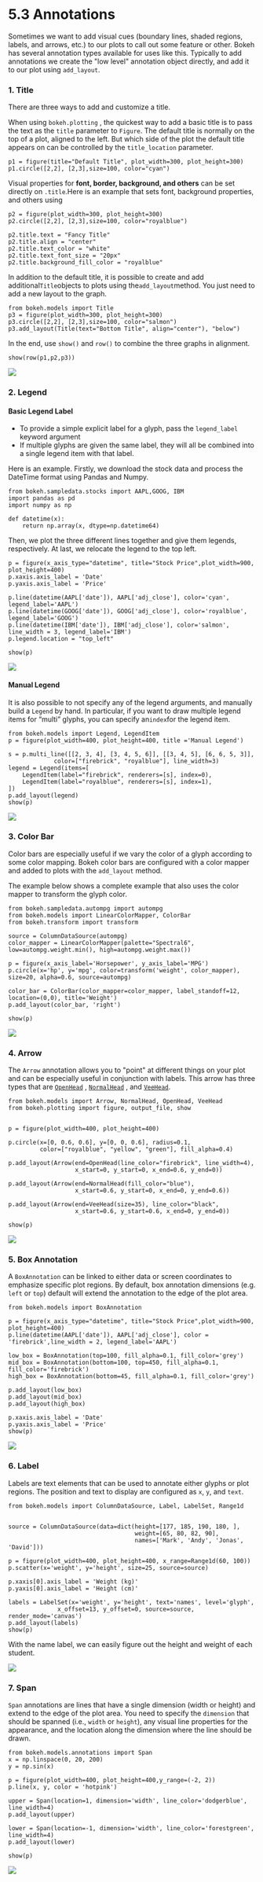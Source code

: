 # 5.3 Annotations

Sometimes we want to add visual cues \(boundary lines, shaded regions, labels, and arrows, etc.\) to our plots to call out some feature or other. Bokeh has several annotation types available for uses like this. Typically to add annotations we create the "low level" annotation object directly, and add it to our plot using `add_layout`.

### 1. Title

There are three ways to add and customize a title.    

When using `bokeh.plotting` , the quickest way to add a basic title is to pass the text as the `title` parameter to `Figure`. The default title is normally on the top of a plot, aligned to the left. But which side of the plot the default title appears on can be controlled by the `title_location` parameter.

```text
p1 = figure(title="Default Title", plot_width=300, plot_height=300)
p1.circle([2,2], [2,3],size=100, color="cyan")
```

Visual properties for **font, border, background, and others** can be set directly on `.title`.Here is an example that sets font, background properties, and others using 

```text
p2 = figure(plot_width=300, plot_height=300)
p2.circle([2,2], [2,3],size=100, color="royalblue")

p2.title.text = "Fancy Title"
p2.title.align = "center"
p2.title.text_color = "white"
p2.title.text_font_size = "20px"
p2.title.background_fill_color = "royalblue"
```

In addition to the default title, it is possible to create and add additional`Title`objects to plots using the`add_layout`method.  You just need to add a new layout to the graph.

```text
from bokeh.models import Title
p3 = figure(plot_width=300, plot_height=300)
p3.circle([2,2], [2,3],size=100, color="salmon")
p3.add_layout(Title(text="Bottom Title", align="center"), "below")
```

In the end, use `show()` and `row()` to combine the three graphs in alignment. 

```text
show(row(p1,p2,p3))
```

![](../.gitbook/assets/screenshot-2020-07-15-at-17.00.24.png)

### 2. Legend

#### Basic Legend Label

* To provide a simple explicit label for a glyph, pass the `legend_label` keyword argument
* If multiple glyphs are given the same label, they will all be combined into a single legend item with that label.

Here is an example. Firstly,  we download the stock data and process the DateTime format using Pandas and Numpy.          

```text
from bokeh.sampledata.stocks import AAPL,GOOG, IBM
import pandas as pd
import numpy as np

def datetime(x):
    return np.array(x, dtype=np.datetime64)
```

Then, we plot the three different lines together and give them legends, respectively. At last, we relocate the legend to the top left.       

```text
p = figure(x_axis_type="datetime", title="Stock Price",plot_width=900, plot_height=400)
p.xaxis.axis_label = 'Date'
p.yaxis.axis_label = 'Price'

p.line(datetime(AAPL['date']), AAPL['adj_close'], color='cyan', legend_label='AAPL')
p.line(datetime(GOOG['date']), GOOG['adj_close'], color='royalblue', legend_label='GOOG')
p.line(datetime(IBM['date']), IBM['adj_close'], color='salmon', line_width = 3, legend_label='IBM')
p.legend.location = "top_left"

show(p)
```

![](../.gitbook/assets/bokeh_plot%20%281%29.png)

#### Manual Legend

It is also possible to not specify any of the legend arguments, and manually build a `Legend` by hand. In particular, if you want to draw multiple legend items for “multi” glyphs,  you can specify an`index`for the legend item.

```text
from bokeh.models import Legend, LegendItem
p = figure(plot_width=400, plot_height=400, title ='Manual Legend')

s = p.multi_line([[2, 3, 4], [3, 4, 5, 6]], [[3, 4, 5], [6, 6, 5, 3]],
             color=["firebrick", "royalblue"], line_width=3)
legend = Legend(items=[
    LegendItem(label="firebrick", renderers=[s], index=0),
    LegendItem(label="royalblue", renderers=[s], index=1),
])
p.add_layout(legend)
show(p)
```

![](../.gitbook/assets/bokeh_plot-1-%20%281%29.png)

### 3. Color Bar

Color bars are especially useful if we vary the color of a glyph according to some color mapping. Bokeh color bars are configured with a color mapper and added to plots with the `add_layout` method. 

The example below shows a complete example that also uses the color mapper to transform the glyph color.

```text
from bokeh.sampledata.autompg import autompg
from bokeh.models import LinearColorMapper, ColorBar
from bokeh.transform import transform

source = ColumnDataSource(autompg)
color_mapper = LinearColorMapper(palette="Spectral6", low=autompg.weight.min(), high=autompg.weight.max())

p = figure(x_axis_label='Horsepower', y_axis_label='MPG')
p.circle(x='hp', y='mpg', color=transform('weight', color_mapper), size=20, alpha=0.6, source=autompg)

color_bar = ColorBar(color_mapper=color_mapper, label_standoff=12, location=(0,0), title='Weight')
p.add_layout(color_bar, 'right')

show(p)
```

![](../.gitbook/assets/bokeh_plot-6-.png)

### 4. Arrow

The `Arrow` annotation allows you to "point" at different things on your plot and can be especially useful in conjunction with labels. This arrow has three types that are  [`OpenHead`](https://bokeh.pydata.org/en/latest/docs/reference/models/arrow_heads.html#bokeh.models.arrow_heads.OpenHead) , [`NormalHead`](https://bokeh.pydata.org/en/latest/docs/reference/models/arrow_heads.html#bokeh.models.arrow_heads.NormalHead) , and [`VeeHead`](https://bokeh.pydata.org/en/latest/docs/reference/models/arrow_heads.html#bokeh.models.arrow_heads.VeeHead).  

```text
from bokeh.models import Arrow, NormalHead, OpenHead, VeeHead
from bokeh.plotting import figure, output_file, show


p = figure(plot_width=400, plot_height=400)

p.circle(x=[0, 0.6, 0.6], y=[0, 0, 0.6], radius=0.1,
         color=["royalblue", "yellow", "green"], fill_alpha=0.4)

p.add_layout(Arrow(end=OpenHead(line_color="firebrick", line_width=4),
                   x_start=0, y_start=0, x_end=0.6, y_end=0))

p.add_layout(Arrow(end=NormalHead(fill_color="blue"),
                   x_start=0.6, y_start=0, x_end=0, y_end=0.6))

p.add_layout(Arrow(end=VeeHead(size=35), line_color="black",
                   x_start=0.6, y_start=0.6, x_end=0, y_end=0))

show(p)
```

![](../.gitbook/assets/bokeh_plot-2-%20%281%29.png)

### 5. Box Annotation

A `BoxAnnotation` can be linked to either data or screen coordinates to emphasize specific plot regions. By default, box annotation dimensions \(e.g. `left` or `top`\) default will extend the annotation to the edge of the plot area.

```text
from bokeh.models import BoxAnnotation

p = figure(x_axis_type="datetime", title="Stock Price",plot_width=900, plot_height=400)
p.line(datetime(AAPL['date']), AAPL['adj_close'], color = 'firebrick',line_width = 2, legend_label='AAPL')

low_box = BoxAnnotation(top=100, fill_alpha=0.1, fill_color='grey')
mid_box = BoxAnnotation(bottom=100, top=450, fill_alpha=0.1, fill_color='firebrick')
high_box = BoxAnnotation(bottom=45, fill_alpha=0.1, fill_color='grey')

p.add_layout(low_box)
p.add_layout(mid_box)
p.add_layout(high_box)

p.xaxis.axis_label = 'Date'
p.yaxis.axis_label = 'Price'
show(p)
```

![](../.gitbook/assets/bokeh_plot-4-%20%281%29.png)

### 6. Label

Labels are text elements that can be used to annotate either glyphs or plot regions. The position and text to display are configured as `x`, `y`, and `text`.

```text
from bokeh.models import ColumnDataSource, Label, LabelSet, Range1d


source = ColumnDataSource(data=dict(height=[177, 185, 190, 180, ],
                                    weight=[65, 80, 82, 90],
                                    names=['Mark', 'Andy', 'Jonas', 'David']))

p = figure(plot_width=400, plot_height=400, x_range=Range1d(60, 100))
p.scatter(x='weight', y='height', size=25, source=source)

p.xaxis[0].axis_label = 'Weight (kg)'
p.yaxis[0].axis_label = 'Height (cm)'

labels = LabelSet(x='weight', y='height', text='names', level='glyph',
              x_offset=13, y_offset=0, source=source, render_mode='canvas')
p.add_layout(labels)
show(p)
```

With the name label,  we can easily figure out the height and weight of each student.   

![](../.gitbook/assets/bokeh_plot-5-.png)

### 7.  Span

`Span` annotations are lines that have a single dimension \(width or height\) and extend to the edge of the plot area. You need to specify the `dimension` that should be spanned \(i.e., `width` or `height`\), any visual line properties for the appearance, and the location along the dimension where the line should be drawn.

```text
from bokeh.models.annotations import Span
x = np.linspace(0, 20, 200)
y = np.sin(x)

p = figure(plot_width=400, plot_height=400,y_range=(-2, 2))
p.line(x, y, color = 'hotpink')

upper = Span(location=1, dimension='width', line_color='dodgerblue', line_width=4)
p.add_layout(upper)

lower = Span(location=-1, dimension='width', line_color='forestgreen', line_width=4)
p.add_layout(lower)

show(p)
```

![](../.gitbook/assets/bokeh_plot%20%282%29.png)

